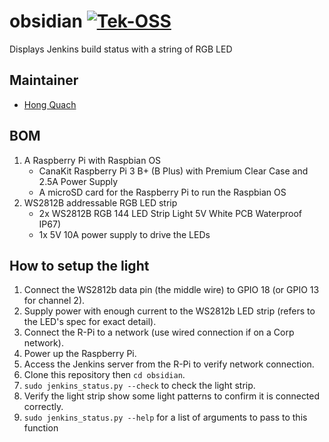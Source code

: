 # obsidian [![Tek-OSS](https://tektronix.github.io/media/TEK-opensource_badge.svg)](https://github.com/tektronix)

Displays Jenkins build status with a string of RGB LED

## Maintainer

-   [Hong Quach](https://github.com/htquach)

## BOM

1.  A Raspberry Pi with Raspbian OS
    -   CanaKit Raspberry Pi 3 B+ (B Plus) with Premium Clear Case and 2.5A Power Supply 
    -   A microSD card for the Raspberry Pi to run the Raspbian OS
2.  WS2812B addressable RGB LED strip 
    -   2x WS2812B RGB 144 LED Strip Light 5V White PCB Waterproof IP67)
    -   1x 5V 10A power supply to drive the LEDs

## How to setup the light

1.  Connect the WS2812b data pin (the middle wire) to GPIO 18 (or GPIO 13 for channel 2).
2.  Supply power with enough current to the WS2812b LED strip (refers to the LED's spec for exact detail).
3.  Connect the R-Pi to a network (use wired connection if on a Corp network).
4.  Power up the Raspberry Pi.
5.  Access the Jenkins server from the R-Pi to verify network connection.
6.  Clone this repository then `cd obsidian`.
7.  `sudo jenkins_status.py --check` to check the light strip.
8.  Verify the light strip show some light patterns to confirm it is connected correctly.
9.  `sudo jenkins_status.py --help` for a list of arguments to pass to this function
